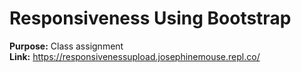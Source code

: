 # Responsiveness Using Bootstrap  
  
  
  
**Purpose:** Class assignment  
**Link:** https://responsivenessupload.josephinemouse.repl.co/  

